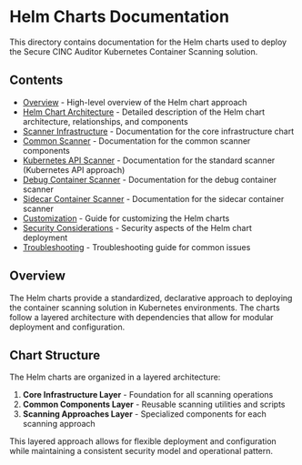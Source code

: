 # Helm Charts Documentation

This directory contains documentation for the Helm charts used to deploy the Secure CINC Auditor Kubernetes Container Scanning solution.

## Contents

- [Overview](overview.md) - High-level overview of the Helm chart approach
- [Helm Chart Architecture](architecture.md) - Detailed description of the Helm chart architecture, relationships, and components
- [Scanner Infrastructure](scanner-infrastructure.md) - Documentation for the core infrastructure chart
- [Common Scanner](common-scanner.md) - Documentation for the common scanner components
- [Kubernetes API Scanner](standard-scanner.md) - Documentation for the standard scanner (Kubernetes API approach)
- [Debug Container Scanner](distroless-scanner.md) - Documentation for the debug container scanner
- [Sidecar Container Scanner](sidecar-scanner.md) - Documentation for the sidecar container scanner
- [Customization](customization.md) - Guide for customizing the Helm charts
- [Security Considerations](security.md) - Security aspects of the Helm chart deployment
- [Troubleshooting](troubleshooting.md) - Troubleshooting guide for common issues

## Overview

The Helm charts provide a standardized, declarative approach to deploying the container scanning solution in Kubernetes environments. The charts follow a layered architecture with dependencies that allow for modular deployment and configuration.

## Chart Structure

The Helm charts are organized in a layered architecture:

1. **Core Infrastructure Layer** - Foundation for all scanning operations
2. **Common Components Layer** - Reusable scanning utilities and scripts
3. **Scanning Approaches Layer** - Specialized components for each scanning approach

This layered approach allows for flexible deployment and configuration while maintaining a consistent security model and operational pattern.